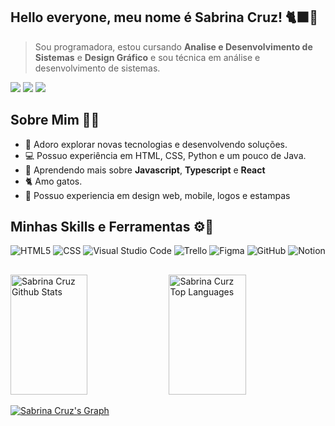
## Hello everyone, meu nome é Sabrina Cruz! 🐈‍⬛💜
> Sou programadora, estou cursando **Analise e Desenvolvimento de Sistemas** e **Design Gráfico** e sou técnica em análise e desenvolvimento de sistemas.
<p align="left">
  
  <a href="https://www.linkedin.com/in/sabrinafpcruz/" alt="Linkedin">
  <img src="https://img.shields.io/badge/LinkedIn-7f3ace?style=for-the-badge&logo=linkedin&logoColor=white"></i></a>
  
  <a href="https://www.behance.net/sabrinafpcruz" alt="Behance">
  <img src="https://img.shields.io/badge/Behance-7f3ace?style=for-the-badge&logo=behance&logoColor=white"/></a>

  <a href="https://br.pinterest.com/sabrinafpcruz/" alt="Pinterest">
  <img src="https://img.shields.io/badge/Instagram-7f3ace?style=for-the-badge&logo=instagram&logoColor=white"/></a>
</p>

## Sobre Mim 💬✨
 - 🚀 Adoro explorar novas tecnologias e desenvolvendo soluções.
 - 💻 Possuo experiência em HTML, CSS, Python e um pouco de Java.
 - 🌱 Aprendendo mais sobre **Javascript**, **Typescript** e **React**
 - 🐈‍ Amo gatos.
 - 📝 Possuo experiencia em design web, mobile, logos e estampas

## Minhas Skills e Ferramentas ⚙️📖
![HTML5](https://img.shields.io/badge/-HTML5-7f3ace?style=for-the-badge&logo=HTML5&logoColor=white)
![CSS](https://img.shields.io/badge/-CSS-7f3ace?style=for-the-badge&logo=CSS3&logoColor=white)
![Visual Studio Code](https://img.shields.io/badge/-Visual%20Studio%20Code-7f3ace?style=for-the-badge&logo=visual-studio-code&logoColor=white)
![Trello](https://img.shields.io/badge/-Trello-7f3ace?style=for-the-badge&logo=trello&logoColor=white)
![Figma](https://img.shields.io/badge/-Figma-7f3ace?style=for-the-badge&logo=figma&logoColor=white)
![GitHub](https://img.shields.io/badge/-GitHub-7f3ace?style=for-the-badge&logo=github&logoColor=white)
![Notion](https://img.shields.io/badge/-Notion-7f3ace?style=for-the-badge&logo=notion&logoColor=white)

## 
<!--Status Github -->
<a>
  
  <a href="https://github.com/sabrinafpcruz"><img alt="Sabrina Cruz Github Stats" src="https://denvercoder1-github-readme-stats.vercel.app/api?username=sabrinafpcruz&show_icons=true&count_private=true&theme=react&border_color=7F3FBF&bg_color=0D1117&title_color=ffffff&icon_color=7F3FBF" height="192px" width="49.5%"/></a>
  <a href="https://github.com/sabrinafpcruz"><img alt="Sabrina Curz Top Languages" src="https://github-readme-stats.vercel.app/api/top-langs/?username=sabrinafpcruz&hide_progress=true=8&layout=compact&theme=react&border_color=7F3FBF&bg_color=0D1117&title_color=ffffff&icon_color=F8D866" height="192px" width="49.5%"/></a>
  
</a>

[![Sabrina Cruz's Graph](https://github-readme-activity-graph.vercel.app/graph?username=sabrinafpcruz&custom_title=Sabrina%20Cruz%20GitHub%20Activity%20Graph&bg_color=0D1117&color=7F3FBF&line=7F3FBF&point=7F3FBF&area_color=7F3FB&title_color=ffffff&area=true)](https://github.com/sabrinafpcruz/github-readme-activity-graph)

